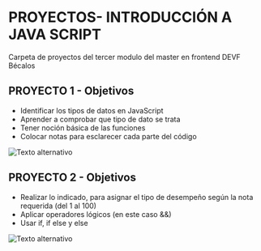 # PROYECTOS- INTRODUCCIÓN A JAVA SCRIPT
Carpeta de proyectos del tercer modulo del master en frontend DEVF Bécalos

## PROYECTO 1 - Objetivos 
- Identificar los tipos de datos en JavaScript
- Aprender a comprobar que tipo de dato se trata
- Tener noción básica de las funciones
- Colocar notas para esclarecer cada parte del código


![Texto alternativo](https://i.imgur.com/6UcMbjq.png)


## PROYECTO 2 - Objetivos 
- Realizar lo indicado, para asignar el tipo de desempeño según la nota requerida (del 1 al 100)
- Aplicar operadores lógicos (en este caso &&)
- Usar if, if else y else

![Texto alternativo](https://i.imgur.com/5V2312G.png)